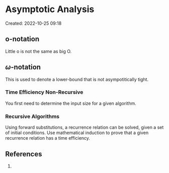 # Asymptotic Analysis
Created: 2022-10-25 09:18

## o-notation
Little o is not the same as big O. 

## $\omega$-notation
This is used to denote a lower-bound that is not asympotitically tight. 

### Time Efficiency Non-Recursive
You first need to determine the input size for a given algorithm. 

### Recursive Algorithms
Using forward substitutions, a recurrence relation can be solved, given a set of initial conditions. Use mathematical induction to prove that a given recurrence relation has a time efficiency.

## References
1. 